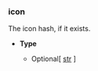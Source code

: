 ### icon [](https://discordpy.readthedocs.io/en/v1.7.3/api.html#discord.Team.icon)

The icon hash, if it exists.

- **Type**

	- Optional\[ [str](https://docs.python.org/3/library/stdtypes.html#str "(in Python v3.9)") ]

